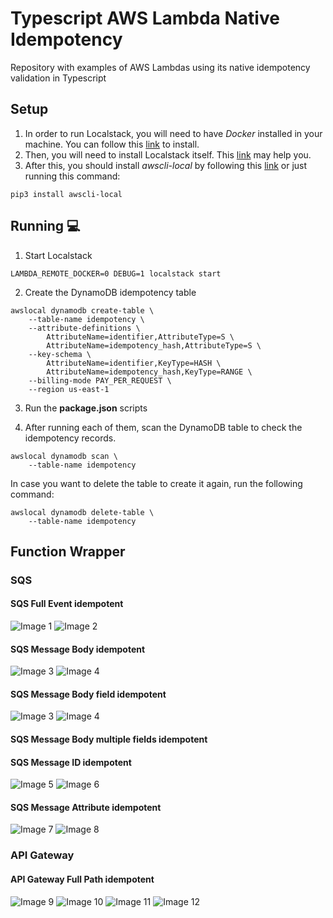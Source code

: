 # Typescript AWS Lambda Native Idempotency
Repository with examples of AWS Lambdas using its native idempotency validation in Typescript

## Setup
1. In order to run Localstack, you will need to have *Docker* installed in your machine. 
You can follow this [link](https://www.digitalocean.com/community/tutorials/how-to-install-and-use-docker-on-ubuntu-20-04-pt) to install.
2. Then, you will need to install Localstack itself. 
This [link](https://github.com/localstack/localstack) may help you.
3. After this, you should install *awscli-local* by following this [link](https://pypi.org/project/awscli-local/) or just running this command:

``` shell
pip3 install awscli-local
```

## Running :computer:
1. Start Localstack
``` shell
LAMBDA_REMOTE_DOCKER=0 DEBUG=1 localstack start
```

2. Create the DynamoDB idempotency table
``` shell
awslocal dynamodb create-table \
    --table-name idempotency \
    --attribute-definitions \
        AttributeName=identifier,AttributeType=S \
        AttributeName=idempotency_hash,AttributeType=S \
    --key-schema \
        AttributeName=identifier,KeyType=HASH \
        AttributeName=idempotency_hash,KeyType=RANGE \
    --billing-mode PAY_PER_REQUEST \
    --region us-east-1
```

3. Run the **package.json** scripts

4. After running each of them, scan the DynamoDB table to check the idempotency records.
``` shell
awslocal dynamodb scan \
    --table-name idempotency
```

In case you want to delete the table to create it again, run the following command:
``` shell
awslocal dynamodb delete-table \
    --table-name idempotency
```

## Function Wrapper

### SQS

#### SQS Full Event idempotent
![Image 1](https://github.com/gabrielleandro0801/typescript-aws-lambda-native-idempotency/blob/master/images/fn-wrapper/sqs/sqs-full-event.png)
![Image 2](https://github.com/gabrielleandro0801/typescript-aws-lambda-native-idempotency/blob/master/images/fn-wrapper/sqs/sqs-full-event-data.png)

#### SQS Message Body idempotent
![Image 3](https://github.com/gabrielleandro0801/typescript-aws-lambda-native-idempotency/blob/master/images/fn-wrapper/sqs/sqs-message-body.png)
![Image 4](https://github.com/gabrielleandro0801/typescript-aws-lambda-native-idempotency/blob/master/images/fn-wrapper/sqs/sqs-message-body-data.jpeg)

#### SQS Message Body field idempotent
![Image 3](https://github.com/gabrielleandro0801/typescript-aws-lambda-native-idempotency/blob/master/images/fn-wrapper/sqs/sqs-message-body-field.png)
![Image 4](https://github.com/gabrielleandro0801/typescript-aws-lambda-native-idempotency/blob/master/images/fn-wrapper/sqs/sqs-message-body-field-data.png)

#### SQS Message Body multiple fields idempotent


#### SQS Message ID idempotent
![Image 5](https://github.com/gabrielleandro0801/typescript-aws-lambda-native-idempotency/blob/master/images/fn-wrapper/sqs/sqs-message-id.png)
![Image 6](https://github.com/gabrielleandro0801/typescript-aws-lambda-native-idempotency/blob/master/images/fn-wrapper/sqs/sqs-message-id-data.png)

#### SQS Message Attribute idempotent
![Image 7](https://github.com/gabrielleandro0801/typescript-aws-lambda-native-idempotency/blob/master/images/fn-wrapper/sqs/sqs-message-attribute.png)
![Image 8](https://github.com/gabrielleandro0801/typescript-aws-lambda-native-idempotency/blob/master/images/fn-wrapper/sqs/sqs-message-attribute-data.png)

### API Gateway

#### API Gateway Full Path idempotent
![Image 9](https://github.com/gabrielleandro0801/typescript-aws-lambda-native-idempotency/blob/master/images/fn-wrapper/api-gateway/api-gw-full-path-1.png)
![Image 10](https://github.com/gabrielleandro0801/typescript-aws-lambda-native-idempotency/blob/master/images/fn-wrapper/api-gateway/api-gw-full-path-2.png)
![Image 11](https://github.com/gabrielleandro0801/typescript-aws-lambda-native-idempotency/blob/master/images/fn-wrapper/api-gateway/api-gw-full-path-data-1.png)
![Image 12](https://github.com/gabrielleandro0801/typescript-aws-lambda-native-idempotency/blob/master/images/fn-wrapper/api-gateway/api-gw-full-path-data-2.png)

